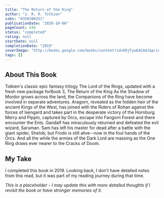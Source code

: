 ```yaml
---
title: "The Return of the King"
author: "J. R. R. Tolkien"
isbn: "0358380251"
publicationDate: "2020-10-06"
pageCount: 544
status: "completed"
rating: null
startDate: null
completionDate: "2019"
coverImage: "http://books.google.com/books/content?id=DDjFywEACAAJ&printsec=frontcover&img=1&zoom=1&source=gbs_api"
tags: []
---
```


## About This Book

Tolkien's classic epic fantasy trilogy The Lord of the Rings, updated with a fresh new package forBook 3, The Return of the King As the Shadow of Mordor grows across the land, the Companions of the Ring have become involved in separate adventures. Aragorn, revealed as the hidden heir of the ancient Kings of the West, has joined with the Riders of Rohan against the forces of Isengard and takes part in the desperate victory of the Hornburg. Merry and Pippin, captured by Orcs, escape into Fangorn Forest and there encounter the Ents. Gandalf has miraculously returned and defeated the evil wizard, Saruman. Sam has left his master for dead after a battle with the giant spider, Shelob; but Frodo is still alive--now in the foul hands of the Orcs. And all the while the armies of the Dark Lord are massing as the One Ring draws ever nearer to the Cracks of Doom.

## My Take

I completed this book in 2019. Looking back, I don't have detailed notes from this read, but it was part of my reading journey during that time.

*This is a placeholder - I may update this with more detailed thoughts if I revisit the book or have stronger memories of it.*
